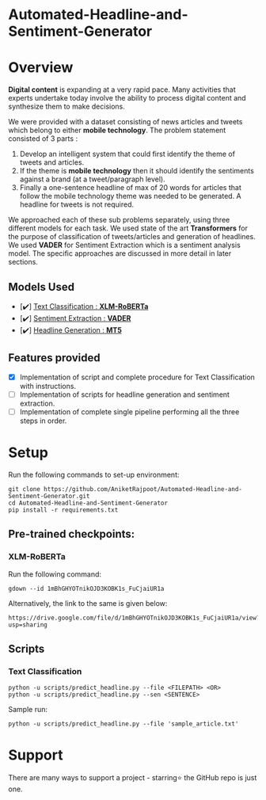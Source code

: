 # Automated-Headline-and-Sentiment-Generator
# Overview
**Digital content** is expanding at a very rapid pace. Many activities that experts undertake today involve the ability to process digital content and synthesize them to make decisions.

We were provided with a dataset consisting of news articles and tweets which belong to either **mobile technology**. The problem statement consisted of 3 parts : 

1. Develop an intelligent system that could first identify the theme of tweets and articles.
2. If the theme is **mobile technology** then it should identify the sentiments against a brand (at a tweet/paragraph level).
3. Finally a one-sentence headline of max of 20 words for articles that follow the mobile technology theme was needed to be generated. A headline for tweets is not required.

We approached each of these sub problems separately, using three different models for each task. We used state of the art **Transformers** for the purpose of
classification of tweets/articles and generation of headlines. We used **VADER** for Sentiment Extraction which is a sentiment analysis model. The specific
approaches are discussed in more detail in later sections.

## Models Used 
- [:heavy_check_mark:] [Text Classification : **XLM-RoBERTa**](Text_classification_code/)
- [:heavy_check_mark:] [Sentiment Extraction : **VADER**](Brand_and_sentiment_identification_code/)
- [:heavy_check_mark:] [Headline Generation : **MT5**](Headline_generation_code/)

## Features provided 
- [x] Implementation of script and complete procedure for Text Classification with instructions. 
- [ ] Implementation of scripts for headline generation and sentiment extraction. 
- [ ] Implementation of complete single pipeline performing all the three steps in order. 

# Setup 

Run the following commands to set-up environment:  
```
git clone https://github.com/AniketRajpoot/Automated-Headline-and-Sentiment-Generator.git  
cd Automated-Headline-and-Sentiment-Generator  
pip install -r requirements.txt  
```
## Pre-trained checkpoints:  

### **XLM-RoBERTa**

Run the following command:
```
gdown --id 1mBhGHYOTnikOJD3KOBK1s_FuCjaiUR1a
```
Alternatively, the link to the same is given below:
```
https://drive.google.com/file/d/1mBhGHYOTnikOJD3KOBK1s_FuCjaiUR1a/view?usp=sharing
```

## Scripts

### Text Classification

```
python -u scripts/predict_headline.py --file <FILEPATH> <OR>  
python -u scripts/predict_headline.py --sen <SENTENCE>  
```
Sample run:
```
python -u scripts/predict_headline.py --file 'sample_article.txt' 
```

# Support

There are many ways to support a project - starring⭐️ the GitHub repo is just one.
